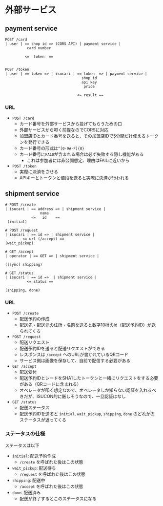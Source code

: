 # 外部サービス

## payment service

```
POST /card
| user | == shop id => (CORS API) | payment service |
          card number

         <=  token  ==


POST /token
| user | == token => | isucari | == token  => | payment service |
                                   shop id
                                   api key
                                    price

                                 <= result ==
```

### URL

* `POST /card`
  * カード番号を外部サービスから投げてもらうための口
  * 外部サービスから叩く前提なのでCORSに対応
  * 加盟店IDとカード番号を送ると、その加盟店IDで5分間だけ使えるトークンを発行できる
  * カード番号の形式は`^[0-9A-F]{8}`
  * カード番号に`FA10`が含まれる場合は必ず失敗する隠し機能がある
    * これは参加者には非公開想定、理由はFAILに近いから
* `POST /token`
  * 実際に決済をさせる
  * APIキーとトークンと値段を送ると実際に決済が行われる


## shipment service

```
# POST /create
| isucari | == address => | shipment service |
                name
            <=   id    ==
 (initial)

# POST /request
| isucari | == id => | shipment service |
        <= url (/accept) ==
(wait_pickup)

# GET /accept
| operator | == GET => | shipment service |

([sync] shipping)

# GET /status
| isucari | == id =>  | shipment service |
          <= status ==

(shipping, done)
```

### URL

* `POST /create`
  * 配送予約の作成
  * 配送先・配送元の住所・名前を送ると数字10桁のid（配送予約ID）が送られてくる
* `POST /request`
  * 配送リクエスト
  * 配送予約IDを送ると配送リクエストができる
  * レスポンスは `/accept` へのURLが書かれているQRコード
  * サービス側は画像を保存して、自前で配信する必要がある
* `GET /accept`
  * 配送受付
  * 配送予約IDとシードをSHA1したトークンと一緒にリクエストをする必要がある（QRコードに含まれる）
  * オペレータが叩く想定なので、オペレータしか知らない認証を入れるべきだが、ISUCON的に厳しそうなので、一旦認証はなし
* `GET /status`
  * 配送ステータス
  * 配送予約IDを送ると `initial`, `wait_pickup`, `shipping`, `done` のどれかのステータスが返ってくる

### ステータスの仕様

ステータスは以下

  * `initial`: 配送予約作成
    * `/create` を呼ばれた後はこの状態
  * `wait_pickup`: 配送待ち
    * `/request` を呼ばれた後はこの状態
  * `shipping`: 配送中
    * `/accept` を呼ばれた後はこの状態
  * `done`: 配送済み
    * 配送が終了するとこのステータスになる

